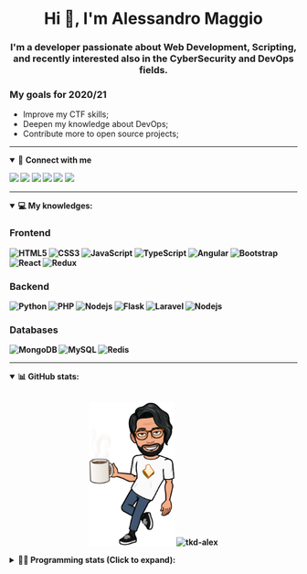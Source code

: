 <h1 align="center">Hi 👋, I'm Alessandro Maggio</h1>
<h3 align="center">I'm a developer passionate about Web Development, Scripting, and recently interested also in the CyberSecurity and DevOps fields.</h3>

### My goals for 2020/21
- Improve my CTF skills;
- Deepen my knowledge about DevOps;
- Contribute more to open source projects;

____

<details open>
<summary>🤝 <b>Connect with me<b></summary>

<p align = "center">

[<img src="https://img.shields.io/badge/twitter-1DA1F2.svg?&style=for-the-badge&logo=twitter&logoColor=white" />](https://twitter.com/TkdAxel)
[<img src ="https://img.shields.io/badge/portfolio-web-%23.svg?&style=for-the-badge&logo=&logoColor=white%22">](https://alessandromaggio.it/)
[<img src ="https://img.shields.io/badge/Telegram-1ca0f1.svg?&style=for-the-badge&logo=Telegram&logoColor=white%22&link=https://t.me/TkdAlex">](https://t.me/TkdAlex/)
[<img src="https://img.shields.io/badge/gmail-c14438.svg?&style=for-the-badge&logo=Gmail&logoColor=white&link=mailto:alex.tkd.alex@gmail.com"/>](mailto:alex.tkd.alex@gmail.com)
[<img src="https://img.shields.io/badge/linkedin-0077B5.svg?&style=for-the-badge&logo=linkedin&logoColor=white" />](https://www.linkedin.com/in/aalessandromaggio/)
[<img src = "https://img.shields.io/badge/instagram-E4405F.svg?&style=for-the-badge&logo=instagram&logoColor=white">](https://www.instagram.com/tkd_alex/)
<!--- [![Visits Badge](https://badges.pufler.dev/visits/tkd-alex/tkd-alex?style=for-the-badge&color=blue)](https://github.com/tkd-alex/tkd-alex) -->

</p>

</details>

---

<details open>
<summary>💻 <b>My knowledges</b>: </summary>

### Frontend
![HTML5](https://img.shields.io/badge/-HTML5-E34F26.svg?style=for-the-badge&logo=html5&logoColor=ffffff)
![CSS3](https://img.shields.io/badge/-CSS3-1572B6.svg?style=for-the-badge&logo=css3)
![JavaScript](https://img.shields.io/badge/-JavaScript-282C34?style=for-the-badge&logo=javascript)
![TypeScript](https://img.shields.io/badge/-TypeScript-007ACC?style=for-the-badge&logo=typescript)
![Angular](https://img.shields.io/badge/-Angular-DD0031?style=for-the-badge&logo=angular)
![Bootstrap](https://img.shields.io/badge/-Bootstrap-563D7C.svg?style=for-the-badge&logo=bootstrap)
![React](https://img.shields.io/badge/-React-282C34.svg?style=for-the-badge&logo=react&logoColor=ffffff)
![Redux](https://img.shields.io/badge/-Redux-764ABC.svg?style=for-the-badge&logo=redux)

### Backend
![Python](https://img.shields.io/badge/-Python-3776AB.svg?style=for-the-badge&logo=Python&logoColor=ffffff)
![PHP](https://img.shields.io/badge/-PHP-777BB4.svg?style=for-the-badge&logo=PHP&logoColor=ffffff)
![Nodejs](https://img.shields.io/badge/-Bash-4EAA25.svg?style=for-the-badge&logo=gnu-bash&logoColor=ffffff)
![Flask](https://img.shields.io/badge/-Flask-282C34.svg?style=for-the-badge&logo=flask)
![Laravel](https://img.shields.io/badge/-Laravel-FF2D20.svg?style=for-the-badge&logo=laravel&logoColor=ffffff)
![Nodejs](https://img.shields.io/badge/-Nodejs-339933.svg?style=for-the-badge&logo=Node.js&logoColor=ffffff)

### Databases
![MongoDB](https://img.shields.io/badge/-MongoDB-47A248?style=for-the-badge&logo=mongodb&logoColor=ffffff)
![MySQL](https://img.shields.io/badge/-MySQL-4479A1?style=for-the-badge&logo=mysql&logoColor=ffffff)
![Redis](https://img.shields.io/badge/-Redis-DC382D?style=for-the-badge&logo=Redis&logoColor=ffffff)

</details>

---

<details open>
 <summary>📊 <b>GitHub stats</b>: </summary>

<br>

<p align = "center">
    <img src="https://raw.githubusercontent.com/Tkd-Alex/tkd-alex/master/images/321517cd-ff68-41a7-b0d1-e765680568a7-8b6448d9-c944-4146-b633-adbdd25cb471-v1.png" height="250" />
    <img src="https://github-readme-stats.vercel.app/api?username=tkd-alex&show_icons=true&count_private=true&hide_border=true&line_height=25" alt="tkd-alex">
</p>

</design>

<details>
 <summary>👨‍💻 <b>Programming stats (Click to expand)</b>: </summary>
 
<!--START_SECTION:waka-->
**I'm an Early 🐤** 

```text
🌞 Morning    292 commits    █████░░░░░░░░░░░░░░░░░░░░   21.99% 
🌆 Daytime    542 commits    ██████████░░░░░░░░░░░░░░░   40.81% 
🌃 Evening    462 commits    ████████░░░░░░░░░░░░░░░░░   34.79% 
🌙 Night      32 commits     ░░░░░░░░░░░░░░░░░░░░░░░░░   2.41%

```
📅 **I'm Most Productive on Wednesday** 

```text
Monday       210 commits    ████░░░░░░░░░░░░░░░░░░░░░   15.81% 
Tuesday      217 commits    ████░░░░░░░░░░░░░░░░░░░░░   16.34% 
Wednesday    270 commits    █████░░░░░░░░░░░░░░░░░░░░   20.33% 
Thursday     215 commits    ████░░░░░░░░░░░░░░░░░░░░░   16.19% 
Friday       214 commits    ████░░░░░░░░░░░░░░░░░░░░░   16.11% 
Saturday     87 commits     █░░░░░░░░░░░░░░░░░░░░░░░░   6.55% 
Sunday       115 commits    ██░░░░░░░░░░░░░░░░░░░░░░░   8.66%

```


📊 **This Week I Spent My Time On** 

```text
⌚︎ Time Zone: Europe/Rome

💬 Programming Languages: 
Kotlin                   6 hrs 20 mins       ██████████░░░░░░░░░░░░░░░   40.64% 
Python                   3 hrs 18 mins       █████░░░░░░░░░░░░░░░░░░░░   21.23% 
XML                      2 hrs 9 mins        ███░░░░░░░░░░░░░░░░░░░░░░   13.89% 
Java                     1 hr 14 mins        ██░░░░░░░░░░░░░░░░░░░░░░░   7.95% 
Groovy                   1 hr 12 mins        ██░░░░░░░░░░░░░░░░░░░░░░░   7.77%

🔥 Editors: 
Android Studio           10 hrs 28 mins      ████████████████░░░░░░░░░   67.19% 
VS Code                  4 hrs 12 mins       ██████░░░░░░░░░░░░░░░░░░░   27.01% 
Sublime Text             54 mins             █░░░░░░░░░░░░░░░░░░░░░░░░   5.8%

🐱‍💻 Projects: 
Search Utility           9 hrs 37 mins       ███████████████░░░░░░░░░░   61.71% 
myStore                  3 hrs 16 mins       █████░░░░░░░░░░░░░░░░░░░░   21.02% 
Parental Control         39 mins             █░░░░░░░░░░░░░░░░░░░░░░░░   4.21% 
Giannetto-Mobile         39 mins             █░░░░░░░░░░░░░░░░░░░░░░░░   4.2% 
PandaScripts-Chrome-Exten26 mins             ░░░░░░░░░░░░░░░░░░░░░░░░░   2.86%

💻 Operating System: 
Linux                    15 hrs 35 mins      █████████████████████████   100.0%

```

**I Mostly Code in Python** 

```text
Python                   29 repos            ██████████░░░░░░░░░░░░░░░   39.73% 
JavaScript               12 repos            ████░░░░░░░░░░░░░░░░░░░░░   16.44% 
CSS                      6 repos             ██░░░░░░░░░░░░░░░░░░░░░░░   8.22% 
PHP                      5 repos             █░░░░░░░░░░░░░░░░░░░░░░░░   6.85% 
HTML                     5 repos             █░░░░░░░░░░░░░░░░░░░░░░░░   6.85%

```



 Last Updated on 07/12/2021
<!--END_SECTION:waka-->

</details>

